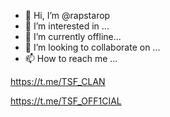 - 👋 Hi, I’m @rapstarop
- 👀 I’m interested in ...
- 🌱 I’m currently offline...
- 💞️ I’m looking to collaborate on ...
- 📫 How to reach me ...

<!---
rapstarop/rapstarop is a ✨ special ✨ repository because its `README.md` (this file) appears on your GitHub profile.
You can click the Preview link to take a look at your changes.
--->

https://t.me/TSF_CLAN

https://t.me/TSF_OFF1CIAL
